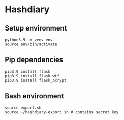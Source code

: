 # Hashdiary

## Setup environment

    python3.9 -m venv env
    source env/bin/activate

## Pip dependencies

    pip3.9 install flask
    pip3.9 install flask_wtf
    pip3.9 install flask_bcrypt

## Bash environment

    source export.sh
    source ~/hashdiary-export.sh # contains secret key

